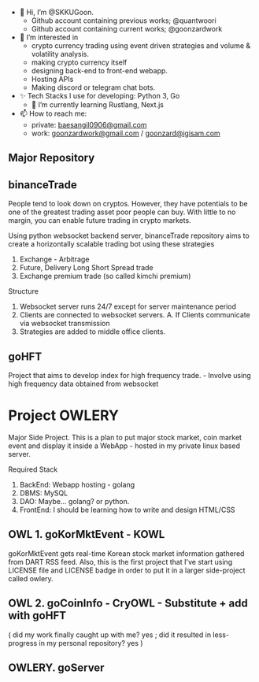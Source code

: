 - 👋 Hi, I’m @SKKUGoon. 
  - Github account containing previous works; @quantwoori
  - Github account containing current works; @goonzardwork
- 👀 I’m interested in 
  - crypto currency trading using event driven strategies and volume & volatility analysis.
  - making crypto currency itself
  - designing back-end to front-end webapp.
  - Hosting APIs 
  - Making discord or telegram chat bots.
- ✨ Tech Stacks I use for developing: Python 3, Go
  - 🌱 I’m currently learning Rustlang, Next.js
- 📫 How to reach me: 
  - private: baesangil0906@gmail.com 
  - work: goonzardwork@gmail.com / goonzard@igisam.com

<!---
SKKUGoon/SKKUGoon is a ✨ special ✨ repository because its `README.md` (this file) appears on your GitHub profile.
You can click the Preview link to take a look at your changes.
--->

## Major Repository

## binanceTrade

<p>
People tend to look down on cryptos. However, they have potentials to be one of the greatest trading asset poor people can buy. With little to no margin, you can enable future trading in crypto markets.
</p>

<p> 
Using python websocket backend server, binanceTrade repository aims to create a horizontally scalable trading bot using these strategies
  
  1. Exchange - Arbitrage
  2. Future, Delivery Long Short Spread trade
  3. Exchange premium trade (so called kimchi premium)
  
</p>

<p>
Structure
  
  1. Websocket server runs 24/7 except for server maintenance period
  2. Clients are connected to websocket servers.
    A. If Clients communicate via websocket transmission
  3. Strategies are added to middle office clients.

</p>

## goHFT
<p>
  Project that aims to develop index for high frequency trade. - 
  Involve using high frequency data obtained from websocket
</p>

# Project OWLERY

<p>
  Major Side Project. This is a plan to put major stock market, coin market event and display it inside a WebApp - hosted in my private linux based server.
</p>

<p>
  Required Stack
  
  1. BackEnd: Webapp hosting - golang
  2. DBMS: MySQL
  3. DAO: Maybe... golang? or python.
  4. FrontEnd: I should be learning how to write and design HTML/CSS
</p>

## OWL 1. goKorMktEvent - KOWL

<p> 
  goKorMktEvent gets real-time Korean stock market information gathered from DART RSS feed. Also, this is the first project that I've start using LICENSE file and LICENSE badge in order to put it in a larger side-project called owlery.
</p>

## OWL 2. goCoinInfo - CryOWL - Substitute + add with goHFT

<p>
  (
    did my work finally caught up with me? yes ; 
    did it resulted in less-progress in my personal repository? yes
  )
</p>

## OWLERY. goServer


